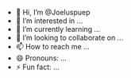 - 👋 Hi, I’m @Joeluspuep
- 👀 I’m interested in ...
- 🌱 I’m currently learning ...
- 💞️ I’m looking to collaborate on ...
- 📫 How to reach me ...
- 😄 Pronouns: ...
- ⚡ Fun fact: ...

<!---
Joeluspuep/Joeluspuep is a ✨ special ✨ repository because its `README.md` (this file) appears on your GitHub profile.
You can click the Preview link to take a look at your changes.
--->
